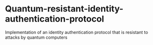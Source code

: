 # Quantum-resistant-identity-authentication-protocol
Implementation of an identity authentication protocol that is resistant to attacks by quantum computers
